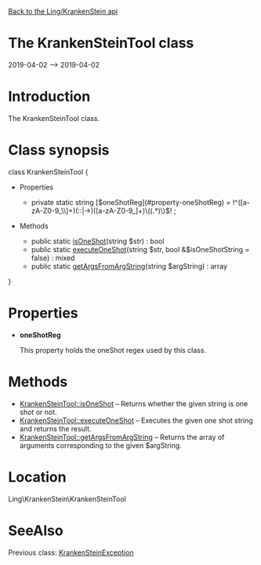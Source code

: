 [Back to the Ling/KrankenStein api](https://github.com/lingtalfi/KrankenStein/blob/master/doc/api/Ling/KrankenStein.md)



The KrankenSteinTool class
================
2019-04-02 --> 2019-04-02






Introduction
============

The KrankenSteinTool class.



Class synopsis
==============


class <span class="pl-k">KrankenSteinTool</span>  {

- Properties
    - private static string [$oneShotReg](#property-oneShotReg) = !^([a-zA-Z0-9_\\]+)(::|->)([a-zA-Z0-9_]+)\((.*)\)$! ;

- Methods
    - public static [isOneShot](https://github.com/lingtalfi/KrankenStein/blob/master/doc/api/Ling/KrankenStein/KrankenSteinTool/isOneShot.md)(string $str) : bool
    - public static [executeOneShot](https://github.com/lingtalfi/KrankenStein/blob/master/doc/api/Ling/KrankenStein/KrankenSteinTool/executeOneShot.md)(string $str, bool &$isOneShotString = false) : mixed
    - public static [getArgsFromArgString](https://github.com/lingtalfi/KrankenStein/blob/master/doc/api/Ling/KrankenStein/KrankenSteinTool/getArgsFromArgString.md)(string $argString) : array

}




Properties
=============

- <span id="property-oneShotReg"><b>oneShotReg</b></span>

    This property holds the oneShot regex used by this class.
    
    



Methods
==============

- [KrankenSteinTool::isOneShot](https://github.com/lingtalfi/KrankenStein/blob/master/doc/api/Ling/KrankenStein/KrankenSteinTool/isOneShot.md) &ndash; Returns whether the given string is one shot or not.
- [KrankenSteinTool::executeOneShot](https://github.com/lingtalfi/KrankenStein/blob/master/doc/api/Ling/KrankenStein/KrankenSteinTool/executeOneShot.md) &ndash; Executes the given one shot string and returns the result.
- [KrankenSteinTool::getArgsFromArgString](https://github.com/lingtalfi/KrankenStein/blob/master/doc/api/Ling/KrankenStein/KrankenSteinTool/getArgsFromArgString.md) &ndash; Returns the array of arguments corresponding to the given $argString.





Location
=============
Ling\KrankenStein\KrankenSteinTool


SeeAlso
==============
Previous class: [KrankenSteinException](https://github.com/lingtalfi/KrankenStein/blob/master/doc/api/Ling/KrankenStein/Exception/KrankenSteinException.md)<br>
